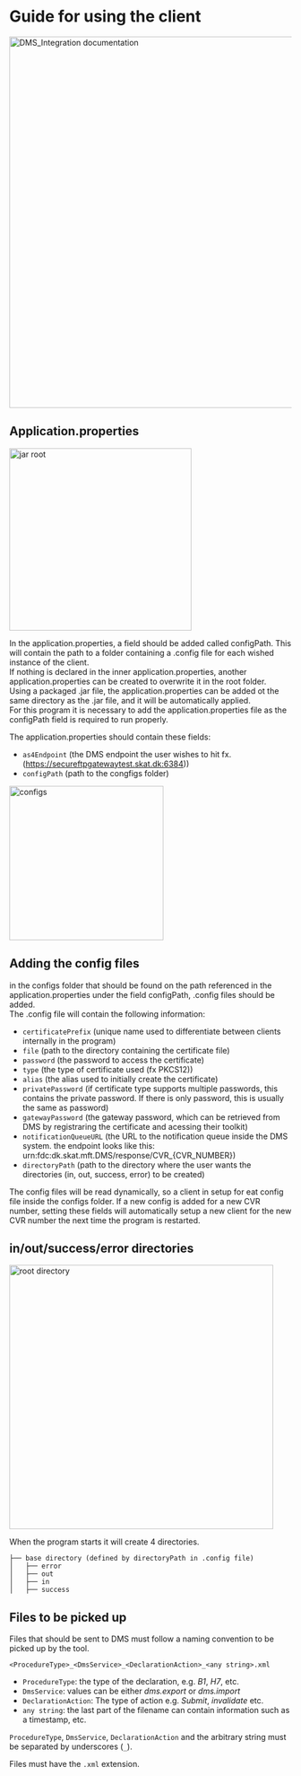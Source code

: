# Guide for using the client

<img width="662" alt="DMS_Integration documentation" src="https://github.com/DK-Company-A-S/dms_integration/assets/80399524/fcbf0034-6098-4cd4-8468-46c38bbc4fa9">

## Application.properties

<img width="325" alt="jar root" src="https://github.com/DK-Company-A-S/dms_integration/assets/80399524/7f270184-78a8-4241-83c7-b3ecd462f590">

In the application.properties, a field should be added called configPath. This will contain the path to a folder containing a .config file for each wished instance of the client.  
If nothing is declared in the inner application.properties, another application.properties can be created to overwrite it in the root folder.  
Using a packaged .jar file, the application.properties can be added ot the same directory as the .jar file, and it will be automatically applied.  
For this program it is necessary to add the application.properties file as the configPath field is required to run properly.  

The application.properties should contain these fields:  
- `as4Endpoint` (the DMS endpoint the user wishes to hit fx. (https://secureftpgatewaytest.skat.dk:6384))  
- `configPath` (path to the congfigs folder)

<img width="275" alt="configs" src="https://github.com/DK-Company-A-S/dms_integration/assets/80399524/5553a0c0-d6d3-49d5-8edb-a6708b108bf9">

## Adding the config files
in the configs folder that should be found on the path referenced in the application.properties under the field configPath, .config files should be added.  
The .config file will contain the following information:  

- `certificatePrefix` (unique name used to differentiate between clients internally in the program)  
- `file` (path to the directory containing the certificate file)  
- `password` (the password to access the certificate)  
- `type` (the type of certificate used (fx PKCS12))  
- `alias` (the alias used to initially create the certificate)  
- `privatePassword` (if certificate type supports multiple passwords, this contains the private password. If there is only password, this is usually the same as password)  
- `gatewayPassword` (the gateway password, which can be retrieved from DMS by registraring the certificate and acessing their toolkit)  
- `notificationQueueURL` (the URL to the notification queue inside the DMS system. the endpoint looks like this: urn:fdc:dk.skat.mft.DMS/response/CVR_{CVR_NUMBER})  
- `directoryPath` (path to the directory where the user wants the directories (in, out, success, error) to be created)  

The config files will be read dynamically, so a client in setup for eat config file inside the configs folder. If a new config is added for a new CVR number, setting these fields will automatically setup a new client for the new CVR number the next time the program is restarted.  

## in/out/success/error directories

<img width="471" alt="root directory" src="https://github.com/DK-Company-A-S/dms_integration/assets/80399524/b840341c-8699-4206-98ab-72d54779b3c2">

When the program starts it will create 4 directories.  

```
├── base directory (defined by directoryPath in .config file)
│   ├── error
│   ├── out
│   ├── in
│   ├── success
```

## Files to be picked up
Files that should be sent to DMS must follow a naming convention to be picked up by the tool.

```
<ProcedureType>_<DmsService>_<DeclarationAction>_<any string>.xml
```

- `ProcedureType`: the type of the declaration, e.g. _B1_, _H7_, etc.
- `DmsService`: values can be either _dms.export_ or _dms.import_
- `DeclarationAction`: The type of action e.g. _Submit_, _invalidate_ etc.
- `any string`: the last part of the filename can contain information such as a timestamp, etc.

`ProcedureType`, `DmsService`, `DeclarationAction` and the arbitrary string must be separated by underscores (`_`).

Files must have the `.xml` extension.
